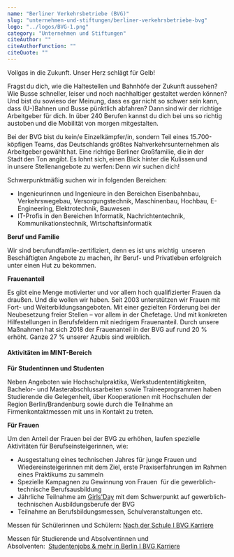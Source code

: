 ```yaml
---
name: "Berliner Verkehrsbetriebe (BVG)"
slug: "unternehmen-und-stiftungen/berliner-verkehrsbetriebe-bvg"
logo: "../logos/BVG-1.png"
category: "Unternehmen und Stiftungen"
citeAuthor: ""
citeAuthorFunction: ""
citeQuote: ""
---
```


Vollgas in die Zukunft. Unser Herz schlägt für Gelb!

Fragst du dich, wie die Haltestellen und Bahnhöfe der Zukunft aussehen? Wie Busse schneller, leiser und noch nachhaltiger gestaltet werden können? Und bist du sowieso der Meinung, dass es gar nicht so schwer sein kann, dass (U-)Bahnen und Busse pünktlich abfahren? Dann sind wir der richtige Arbeitgeber für dich. In über 240 Berufen kannst du dich bei uns so richtig austoben und die Mobilität von morgen mitgestalten.

Bei der BVG bist du kein/e Einzelkämpfer/in, sondern Teil eines 15.700-köpfigen Teams, das Deutschlands größtes Nahverkehrsunternehmen als Arbeitgeber gewählt hat. Eine richtige Berliner Großfamilie, die in der Stadt den Ton angibt. Es lohnt sich, einen Blick hinter die Kulissen und in unsere Stellenangebote zu werfen: Denn wir suchen dich!

Schwerpunktmäßig suchen wir in folgenden Bereichen:

- Ingenieurinnen und Ingenieure in den Bereichen Eisenbahnbau, Verkehrswegebau, Versorgungstechnik, Maschinenbau, Hochbau, E-Engineering, Elektrotechnik, Bauwesen
- IT-Profis in den Bereichen Informatik, Nachrichtentechnik, Kommunikationstechnik, Wirtschaftsinformatik

**Beruf und Familie**

Wir sind berufundfamlie-zertifiziert, denn es ist uns wichtig  unseren Beschäftigten Angebote zu machen, ihr Beruf- und Privatleben erfolgreich unter einen Hut zu bekommen.

**Frauenanteil**

Es gibt eine Menge motivierter und vor allem hoch qualifizierter Frauen da draußen. Und die wollen wir haben. Seit 2003 unterstützen wir Frauen mit Fort- und Weiterbildungsangeboten. Mit einer gezielten Förderung bei der Neubesetzung freier Stellen – vor allem in der Chefetage. Und mit konkreten Hilfestellungen in Berufsfeldern mit niedrigem Frauenanteil. Durch unsere Maßnahmen hat sich 2018 der Frauenanteil in der BVG auf rund 20 % erhöht. Ganze 27 % unserer Azubis sind weiblich.

#### Aktivitäten im MINT-Bereich

**Für Studentinnen und Studenten**

Neben Angeboten wie Hochschulpraktika, Werkstudententätigkeiten, Bachelor- und Masterabschlussarbeiten sowie Traineeprogrammen haben Studierende die Gelegenheit, über Kooperationen mit Hochschulen der Region Berlin/Brandenburg sowie durch die Teilnahme an Firmenkontaktmessen mit uns in Kontakt zu treten.

**Für Frauen**

Um den Anteil der Frauen bei der BVG zu erhöhen, laufen spezielle Aktivitäten für Berufseinsteigerinnen, wie:

- Ausgestaltung eines technischen Jahres für junge Frauen und Wiedereinsteigerinnen mit dem Ziel, erste Praxiserfahrungen im Rahmen eines Praktikums zu sammeln
- Spezielle Kampagnen zu Gewinnung von Frauen  für die gewerblich-technische Berufsausbildung
- Jährliche Teilnahme am [Girls'Day](https://www.girls-day.de/) mit dem Schwerpunkt auf gewerblich-technischen Ausbildungsberufe der BVG
- Teilnahme an Berufsbildungsmessen, Schulveranstaltungen etc.

Messen für Schülerinnen und Schülern: [Nach der Schule I BVG Karriere](https://karriere.bvg.de/schueler)

Messen für Studierende und Absolventinnen und Absolventen:  [Studentenjobs & mehr in Berlin I BVG Karriere](https://karriere.bvg.de/studenten-berufseinsteiger)
